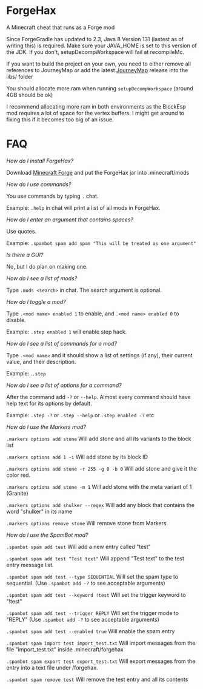 # ForgeHax
A Minecraft cheat that runs as a Forge mod

Since ForgeGradle has updated to 2.3, Java 8 Version 131 (lastest as of writing this) is required. Make sure your JAVA_HOME is set to this version of the JDK. If you don't, setupDecompWorkspace will fail at recompileMc.

If you want to build the project on your own, you need to either remove all references to JourneyMap or add the latest [JourneyMap](http://journeymap.info/Download) release into the libs/ folder

You should allocate more ram when running `setupDecompWorkspace` (around 4GB should be ok)

I recommend allocating more ram in both environments as the BlockEsp mod requires a lot of space for the vertex buffers. I might get around to fixing this if it becomes too big of an issue.

# FAQ
_How do I install ForgeHax?_

Download [Minecraft Forge](https://files.minecraftforge.net/) and put the ForgeHax jar into .minecraft/mods

_How do I use commands?_

You use commands by typing `.` chat.

Example: `.help` in chat will print a list of all mods in ForgeHax.

_How do I enter an argument that contains spaces?_

Use quotes.

Example: `.spambot spam add spam "This will be treated as one argument"`

_Is there a GUI?_

No, but I do plan on making one.

_How do I see a list of mods?_

Type `.mods <search>` in chat. The search argument is optional.

_How do I toggle a mod?_

Type `.<mod name> enabled 1` to enable, and `.<mod name> enabled 0` to disable.

Example: `.step enabled 1` will enable step hack.

_How do I see a list of commands for a mod?_

Type `.<mod name>` and it should show a list of settings (if any), their current value, and their description.

Example: .`.step`

_How do I see a list of options for a command?_

After the command add `-?` or `--help`. Almost every command should have help text for its options by default.

Example: `.step -?` or `.step --help` or `.step enabled -?` etc

_How do I use the Markers mod?_

`.markers options add stone` Will add stone and all its variants to the block list

`.markers options add 1 -i` Will add stone by its block ID

`.markers options add stone -r 255 -g 0 -b 0` Will add stone and give it the color red.

`.markers options add stone -m 1` Will add stone with the meta variant of 1 (Granite)

`.markers options add shulker --regex` Will add any block that contains the word "shulker" in its name

`.markers options remove stone` Will remove stone from Markers

_How do I use the SpamBot mod?_

`.spambot spam add test` Will add a new entry called "test"

`.spambot spam add test "Test text"` Will append "Test text" to the test entry message list.

`.spambot spam add test --type SEQUENTIAL` Will set the spam type to sequential. (Use `.spambot add -?` to see acceptable arguments)

`.spambot spam add test --keyword !test` Will set the trigger keyword to "!test"
 
`.spambot spam add test --trigger REPLY` Will set the trigger mode to "REPLY" (Use `.spambot add -?` to see acceptable arguments)
 
`.spambot spam add test --enabled true` Will enable the spam entry 
 
`.spambot spam import test import_test.txt` Will import messages from the file "import_test.txt" inside .minecraft/forgehax

`.spambot spam export test export_test.txt` Will export messages from the entry into a text file under /forgehax.
 
`.spambot spam remove test` Will remove the test entry and all its contents